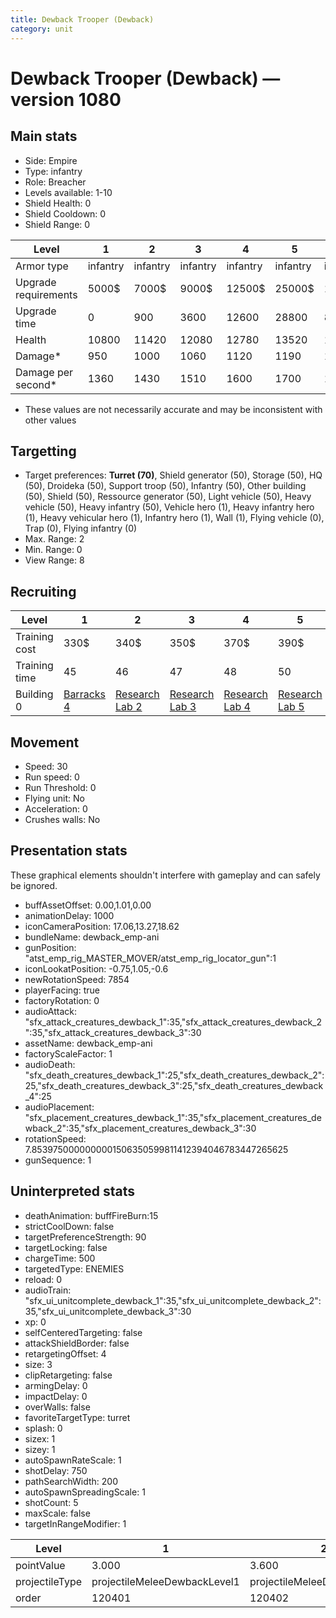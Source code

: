 ```yaml
---
title: Dewback Trooper (Dewback)
category: unit
---
```


# Dewback Trooper (Dewback) — version 1080

## Main stats

  * Side: Empire
  * Type: infantry
  * Role: Breacher
  * Levels available: 1-10
  * Shield Health: 0
  * Shield Cooldown: 0
  * Shield Range: 0

|Level               |1       |2       |3       |4       |5       |6       |7              |8              |9              |10             |
|--------------------|--------|--------|--------|--------|--------|--------|---------------|---------------|---------------|---------------|
|Armor type          |infantry|infantry|infantry|infantry|infantry|infantry|bruiserInfantry|bruiserInfantry|bruiserInfantry|bruiserInfantry|
|Upgrade requirements|5000$   |7000$   |9000$   |12500$  |25000$  |100000$ |160000$        |320000$        |1000000$       |1750000$       |
|Upgrade time        |0       |900     |3600    |12600   |28800   |86400   |172800         |302400         |432000         |691200         |
|Health              |10800   |11420   |12080   |12780   |13520   |14320   |15160          |16070          |17030          |18050          |
|Damage*             |950     |1000    |1060    |1120    |1190    |1260    |1330           |1410           |1490           |1580           |
|Damage per second*  |1360    |1430    |1510    |1600    |1700    |1800    |1900           |2010           |2130           |2260           |

* These values are not necessarily accurate and may be inconsistent with other values

## Targetting

  * Target preferences: **Turret (70)**, Shield generator (50), Storage (50), HQ (50), Droideka (50), Support troop (50), Infantry (50), Other building (50), Shield (50), Ressource generator (50), Light vehicle (50), Heavy vehicle (50), Heavy infantry (50), Vehicle hero (1), Heavy infantry hero (1), Heavy vehicular hero (1), Infantry hero (1), Wall (1), Flying vehicle (0), Trap (0), Flying infantry (0)
  * Max. Range: 2
  * Min. Range: 0
  * View Range: 8

## Recruiting

|Level        |1                                |2                                      |3                                      |4                                      |5                                      |6                                      |7                                      |8                                      |9                                      |10                                      |
|-------------|---------------------------------|---------------------------------------|---------------------------------------|---------------------------------------|---------------------------------------|---------------------------------------|---------------------------------------|---------------------------------------|---------------------------------------|----------------------------------------|
|Training cost|330$                             |340$                                   |350$                                   |370$                                   |390$                                   |450$                                   |510$                                   |600$                                   |630$                                   |690$                                    |
|Training time|45                               |46                                     |47                                     |48                                     |50                                     |52                                     |54                                     |84                                     |87                                     |90                                      |
|Building 0   |[Barracks 4](empireBarracks.html)|[Research Lab 2](empireOffenseLab.html)|[Research Lab 3](empireOffenseLab.html)|[Research Lab 4](empireOffenseLab.html)|[Research Lab 5](empireOffenseLab.html)|[Research Lab 6](empireOffenseLab.html)|[Research Lab 7](empireOffenseLab.html)|[Research Lab 8](empireOffenseLab.html)|[Research Lab 9](empireOffenseLab.html)|[Research Lab 10](empireOffenseLab.html)|

## Movement

  * Speed: 30
  * Run speed: 0
  * Run Threshold: 0
  * Flying unit: No
  * Acceleration: 0
  * Crushes walls: No

## Presentation stats

These graphical elements shouldn't interfere with gameplay and can safely be ignored.

  * buffAssetOffset: 0.00,1.01,0.00
  * animationDelay: 1000
  * iconCameraPosition: 17.06,13.27,18.62
  * bundleName: dewback_emp-ani
  * gunPosition: "atst_emp_rig_MASTER_MOVER/atst_emp_rig_locator_gun":1
  * iconLookatPosition: -0.75,1.05,-0.6
  * newRotationSpeed: 7854
  * playerFacing: true
  * factoryRotation: 0
  * audioAttack: "sfx_attack_creatures_dewback_1":35,"sfx_attack_creatures_dewback_2":35,"sfx_attack_creatures_dewback_3":30
  * assetName: dewback_emp-ani
  * factoryScaleFactor: 1
  * audioDeath: "sfx_death_creatures_dewback_1":25,"sfx_death_creatures_dewback_2":25,"sfx_death_creatures_dewback_3":25,"sfx_death_creatures_dewback_4":25
  * audioPlacement: "sfx_placement_creatures_dewback_1":35,"sfx_placement_creatures_dewback_2":35,"sfx_placement_creatures_dewback_3":30
  * rotationSpeed: 7.8539750000000001506350599811412394046783447265625
  * gunSequence: 1

## Uninterpreted stats

  * deathAnimation: buffFireBurn:15
  * strictCoolDown: false
  * targetPreferenceStrength: 90
  * targetLocking: false
  * chargeTime: 500
  * targetedType: ENEMIES
  * reload: 0
  * audioTrain: "sfx_ui_unitcomplete_dewback_1":35,"sfx_ui_unitcomplete_dewback_2":35,"sfx_ui_unitcomplete_dewback_3":30
  * xp: 0
  * selfCenteredTargeting: false
  * attackShieldBorder: false
  * retargetingOffset: 4
  * size: 3
  * clipRetargeting: false
  * armingDelay: 0
  * impactDelay: 0
  * overWalls: false
  * favoriteTargetType: turret
  * splash: 0
  * sizex: 1
  * sizey: 1
  * autoSpawnRateScale: 1
  * shotDelay: 750
  * pathSearchWidth: 200
  * autoSpawnSpreadingScale: 1
  * shotCount: 5
  * maxScale: false
  * targetInRangeModifier: 1

|Level         |1                           |2                           |3                           |4                           |5                           |6                           |7                           |8                           |9                           |10                           |
|--------------|----------------------------|----------------------------|----------------------------|----------------------------|----------------------------|----------------------------|----------------------------|----------------------------|----------------------------|-----------------------------|
|pointValue    |3.000                       |3.600                       |4.200                       |4.800                       |5.400                       |6.000                       |6.600                       |7.200                       |7.800                       |9.000                        |
|projectileType|projectileMeleeDewbackLevel1|projectileMeleeDewbackLevel2|projectileMeleeDewbackLevel3|projectileMeleeDewbackLevel4|projectileMeleeDewbackLevel5|projectileMeleeDewbackLevel6|projectileMeleeDewbackLevel7|projectileMeleeDewbackLevel8|projectileMeleeDewbackLevel9|projectileMeleeDewbackLevel10|
|order         |120401                      |120402                      |120403                      |120404                      |120405                      |120406                      |120407                      |120408                      |120409                      |120410                       |

